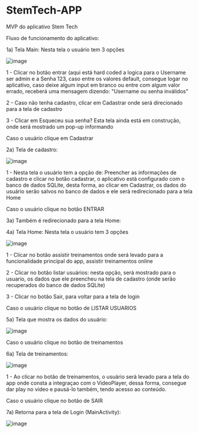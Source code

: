 # StemTech-APP
MVP do aplicativo Stem Tech

Fluxo de funcionamento do aplicativo:

1a) Tela Main: Nesta tela o usuário tem 3 opções

![image](https://user-images.githubusercontent.com/62717114/184757884-e7995ff1-d513-4453-bd4f-ef5a7c01a51a.png)

1 - Clicar no botão entrar (aqui está hard coded a logica para o Username ser admin e a Senha 123, caso entre os valores default, consegue logar no aplicativo, caso deixe algum input em branco ou entre com algum valor errado, receberá uma mensagem dizendo: "Username ou senha inválidos"

2 - Caso não tenha cadastro, clicar em Cadastrar onde será direcionado para a tela de cadastro

3 - Clicar em Esqueceu sua senha? Esta tela ainda está em construção, onde será mostrado um pop-up informando

Caso o usuário clique em Cadastrar

2a) Tela de cadastro: 

![image](https://user-images.githubusercontent.com/62717114/184969888-fdb00f2b-37ff-40e0-a11f-3d78feec3e63.png)

1 - Nesta tela o usuário tem a opção de: Preencher as informações de cadastro e clicar no botão cadastrar, o aplicativo está configurado com o banco de dados SQLite, desta forma, ao clicar em Cadastrar, os dados do usuário serão salvos no banco de dados e ele será redirecionado para a tela Home

Caso o usuário clique no botão ENTRAR

3a) Também é redirecionado para a tela Home: 
  
4a) Tela Home: Nesta tela o usuário tem 3 opções

![image](https://user-images.githubusercontent.com/62717114/184758519-f076fb3f-e19f-48d9-905c-155ba3691148.png)

1 - Clicar no botão assistir treinamentos onde será levado para a funcionalidade principal do app, assistir treinamentos online

2 - Clicar no botão listar usuários: nesta opção, será mostrado para o usuario, os dados que ele preencheu na tela de cadastro (onde serão recuperados do banco de dados SQLite)

3 - Clicar no botão Sair, para voltar para a tela de login

Caso o usuário clique no botão de LISTAR USUARIOS

5a) Tela que mostra os dados do usuário:

![image](https://user-images.githubusercontent.com/62717114/184970717-33bdb630-dfc2-4051-b94e-fe83b46a736b.png)
  
Caso o usuário clique no botão de treinamentos

6a) Tela de treinamentos:

![image](https://user-images.githubusercontent.com/62717114/184758716-a8c8128a-0df7-486a-8064-f98477df52ff.png)

1 - Ao clicar no botão de treinamentos, o usuário será levado para a tela do app onde consta a integraçao com o VideoPlayer, dessa forma, consegue dar play no vídeo e pausá-lo também, tendo acesso ao conteúdo.

Caso o usuário clique no botão de SAIR

7a) Retorna para a tela de Login (MainActivity):

![image](https://user-images.githubusercontent.com/62717114/184971702-4df297ff-87a0-429c-bd3f-1a997fd024cf.png)

